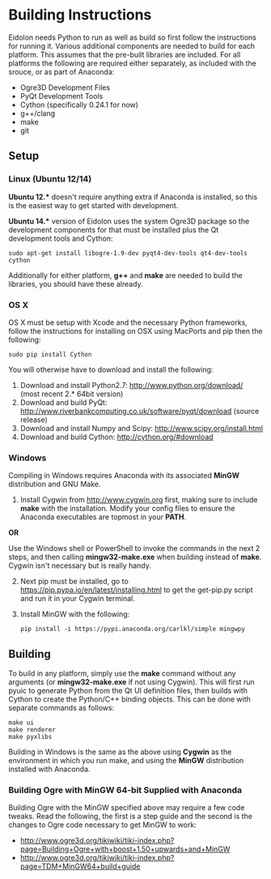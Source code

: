 # Building Instructions

Eidolon needs Python to run as well as build so first follow the instructions for running it. 
Various additional components are needed to build for each platform. 
This assumes that the pre-built libraries are included.
For all platforms the following are required either separately, as included with the srouce, or as part of Anaconda:

 * Ogre3D Development Files
 * PyQt Development Tools
 * Cython (specifically 0.24.1 for now)
 * g++/clang
 * make
 * git

## Setup

### Linux (Ubuntu 12/14) 

**Ubuntu 12.\*** doesn't require anything extra if Anaconda is installed, so this is the easiest way to get started with development.

**Ubuntu 14.\*** version of Eidolon uses the system Ogre3D package so the development components for that must be installed plus the Qt development tools and Cython:

    sudo apt-get install libogre-1.9-dev pyqt4-dev-tools qt4-dev-tools cython

Additionally for either platform, **g++** and **make** are needed to build the libraries, you should have these already. 

### OS X

OS X must be setup with Xcode and the necessary Python frameworks, follow the instructions for installing on OSX using MacPorts and pip then the following:

    sudo pip install Cython

You will otherwise have to download and install the following:

 1. Download and install Python2.7: http://www.python.org/download/ (most recent 2.* 64bit version)
 2. Download and build PyQt: http://www.riverbankcomputing.co.uk/software/pyqt/download (source release)
 3. Download and install Numpy and Scipy: http://www.scipy.org/install.html
 4. Download and build Cython: http://cython.org/#download


### Windows

Compiling in Windows requires Anaconda with its associated **MinGW** distribution and GNU Make.

 1. Install Cygwin from http://www.cygwin.org first, making sure to include **make** with the installation. Modify your config files to ensure the Anaconda executables are topmost in your **PATH**. 
 
 **OR**
 
 Use the Windows shell or PowerShell to invoke the commands in the next 2 steps, and then calling **mingw32-make.exe** when building instead of **make**. Cygwin isn't necessary but is really handy.

 2. Next pip must be installed, go to https://pip.pypa.io/en/latest/installing.html to get the get-pip.py script and run it in your Cygwin terminal. 

 3. Install MinGW with the following:

        pip install -i https://pypi.anaconda.org/carlkl/simple mingwpy


## Building 

To build in any platform, simply use the **make** command without any arguments (or **mingw32-make.exe** if not using Cygwin). 
This will first run pyuic to generate Python from the Qt UI definition files, then builds with Cython to create the Python/C++ binding objects. 
This can be done with separate commands as follows:

    make ui 
    make renderer 
    make pyxlibs 

Building in Windows is the same as the above using **Cygwin** as the environment in which you run make, and using the **MinGW** distribution installed with Anaconda.

### Building Ogre with MinGW 64-bit Supplied with Anaconda

Building Ogre with the MinGW specified above may require a few code tweaks.
Read the following, the first is a step guide and the second is the changes to Ogre code necessary to get MinGW to work:
 * http://www.ogre3d.org/tikiwiki/tiki-index.php?page=Building+Ogre+with+boost+1.50+upwards+and+MinGW
 * http://www.ogre3d.org/tikiwiki/tiki-index.php?page=TDM+MinGW64+build+guide
